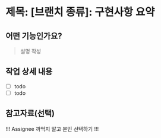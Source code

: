 # 제목: [브랜치 종류]: 구현사항 요약

## 어떤 기능인가요?
> 설명 작성

## 작업 상세 내용
- [ ] todo
- [ ] todo

## 참고자료(선택)

!!! Assignee 까먹지 말고 본인 선택하기 !!!
